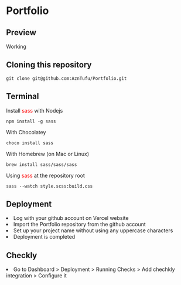 # Portfolio
<h2>Preview</h2>
Working

<h2>Cloning this repository</h2>

```
git clone git@github.com:AznTufu/Portfolio.git
```

<h2>Terminal</h2>

Install <span style="color: red;">sass</span> with Nodejs
```
npm install -g sass
```
With Chocolatey
```
choco install sass
```
With Homebrew (on Mac or Linux)
```
brew install sass/sass/sass
```
Using <span style="color: red;">sass</span> at the repository root
```
sass --watch style.scss:build.css
```
<h2>Deployment</h2>
<li>Log with your github account on Vercel website</li>
<li>Import the Portfolio repository from the github account</li>
<li>Set up your project name without using any uppercase characters</li>
<li> Deployment is completed </li>
<h2>Checkly</h2>
<li>Go to Dashboard > Deployment > Running Checks > Add chechkly integration > Configure it</li>
